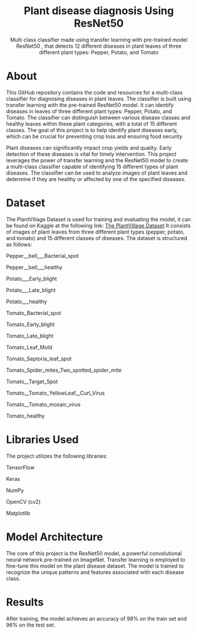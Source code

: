<div align='center'>

<h1>Plant disease diagnosis Using ResNet50</h1>
<p>Multi class classifier made using transfer learning with pre-trained model ResNet50 , that detects 12 different diseases in plant leaves of three different plant types: Pepper, Potato, and Tomato</p>

</div>

# About
This GitHub repository contains the code and resources for a multi-class classifier for diagnosing diseases in plant leaves. The classifier is built using transfer learning with the pre-trained ResNet50 model. It can identify diseases in leaves of three different plant types: Pepper, Potato, and Tomato. The classifier can distinguish between various disease classes and healthy leaves within these plant categories, with a total of 15 different classes. The goal of this project is to help identify plant diseases early, which can be crucial for preventing crop loss and ensuring food security


Plant diseases can significantly impact crop yields and quality. Early detection of these diseases is vital for timely intervention. This project leverages the power of transfer learning and the ResNet50 model to create a multi-class classifier capable of identifying 15 different types of plant diseases. The classifier can be used to analyze images of plant leaves and determine if they are healthy or affected by one of the specified diseases.
# Dataset
The PlantVillage Dataset is used for training and evaluating the model, it can be found on Kaggle at the following link: [The PlantVillage Dataset](https://www.kaggle.com/datasets/emmarex/plantdisease)
It consists of images of plant leaves from three different plant types (pepper, potato, and tomato) and 15 different classes of diseases. The dataset is structured as follows:

Pepper__bell___Bacterial_spot

Pepper__bell___healthy

Potato___Early_blight

Potato___Late_blight

Potato___healthy

Tomato_Bacterial_spot

Tomato_Early_blight

Tomato_Late_blight

Tomato_Leaf_Mold

Tomato_Septoria_leaf_spot

Tomato_Spider_mites_Two_spotted_spider_mite

Tomato__Target_Spot

Tomato__Tomato_YellowLeaf__Curl_Virus

Tomato__Tomato_mosaic_virus

Tomato_healthy

# Libraries Used
The project utilizes the following libraries: 

TensorFlow 

Keras 

NumPy 

OpenCV (cv2) 

Matplotlib

# Model Architecture
The core of this project is the ResNet50 model, a powerful convolutional neural network pre-trained on ImageNet. Transfer learning is employed to fine-tune this model on the plant disease dataset. The model is trained to recognize the unique patterns and features associated with each disease class.
# Results
After training, the model achieves an accuracy of 98% on the train set and 96% on the test set.






